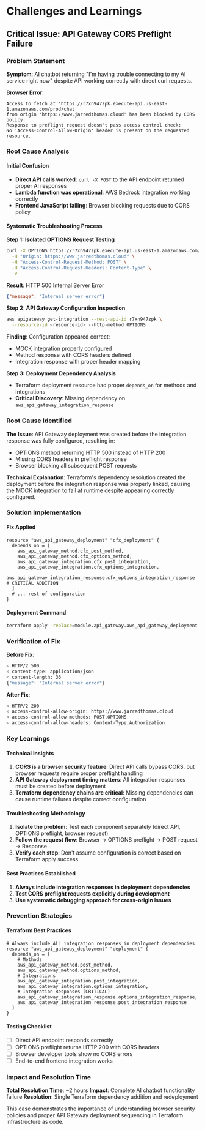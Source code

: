# Challenges and Learnings

## Critical Issue: API Gateway CORS Preflight Failure

### Problem Statement

**Symptom**: AI chatbot returning "I'm having trouble connecting to my AI service right now" despite API working correctly with direct curl requests.

**Browser Error**: 
```
Access to fetch at 'https://r7xn947zpk.execute-api.us-east-1.amazonaws.com/prod/chat' 
from origin 'https://www.jarredthomas.cloud' has been blocked by CORS policy: 
Response to preflight request doesn't pass access control check: 
No 'Access-Control-Allow-Origin' header is present on the requested resource.
```

### Root Cause Analysis

#### Initial Confusion
- **Direct API calls worked**: `curl -X POST` to the API endpoint returned proper AI responses
- **Lambda function was operational**: AWS Bedrock integration working correctly
- **Frontend JavaScript failing**: Browser blocking requests due to CORS policy

#### Systematic Troubleshooting Process

**Step 1: Isolated OPTIONS Request Testing**
```bash
curl -X OPTIONS https://r7xn947zpk.execute-api.us-east-1.amazonaws.com/prod/chat \
  -H "Origin: https://www.jarredthomas.cloud" \
  -H "Access-Control-Request-Method: POST" \
  -H "Access-Control-Request-Headers: Content-Type" \
  -v
```

**Result**: HTTP 500 Internal Server Error
```json
{"message": "Internal server error"}
```

**Step 2: API Gateway Configuration Inspection**
```bash
aws apigateway get-integration --rest-api-id r7xn947zpk \
  --resource-id <resource-id> --http-method OPTIONS
```

**Finding**: Configuration appeared correct:
- MOCK integration properly configured
- Method response with CORS headers defined
- Integration response with proper header mapping

**Step 3: Deployment Dependency Analysis**
- Terraform deployment resource had proper `depends_on` for methods and integrations
- **Critical Discovery**: Missing dependency on `aws_api_gateway_integration_response`

### Root Cause Identified

**The Issue**: API Gateway deployment was created before the integration response was fully configured, resulting in:
- OPTIONS method returning HTTP 500 instead of HTTP 200
- Missing CORS headers in preflight response
- Browser blocking all subsequent POST requests

**Technical Explanation**: 
Terraform's dependency resolution created the deployment before the integration response was properly linked, causing the MOCK integration to fail at runtime despite appearing correctly configured.

### Solution Implementation

#### Fix Applied
```hcl
resource "aws_api_gateway_deployment" "cfx_deployment" {
  depends_on = [
    aws_api_gateway_method.cfx_post_method,
    aws_api_gateway_method.cfx_options_method,
    aws_api_gateway_integration.cfx_post_integration,
    aws_api_gateway_integration.cfx_options_integration,
    aws_api_gateway_integration_response.cfx_options_integration_response  # CRITICAL ADDITION
  ]
  # ... rest of configuration
}
```

#### Deployment Command
```bash
terraform apply -replace=module.api_gateway.aws_api_gateway_deployment.cfx_deployment -auto-approve
```

### Verification of Fix

**Before Fix**:
```bash
< HTTP/2 500 
< content-type: application/json
< content-length: 36
{"message": "Internal server error"}
```

**After Fix**:
```bash
< HTTP/2 200 
< access-control-allow-origin: https://www.jarredthomas.cloud
< access-control-allow-methods: POST,OPTIONS
< access-control-allow-headers: Content-Type,Authorization
```

### Key Learnings

#### Technical Insights
1. **CORS is a browser security feature**: Direct API calls bypass CORS, but browser requests require proper preflight handling
2. **API Gateway deployment timing matters**: All integration responses must be created before deployment
3. **Terraform dependency chains are critical**: Missing dependencies can cause runtime failures despite correct configuration

#### Troubleshooting Methodology
1. **Isolate the problem**: Test each component separately (direct API, OPTIONS preflight, browser request)
2. **Follow the request flow**: Browser → OPTIONS preflight → POST request → Response
3. **Verify each step**: Don't assume configuration is correct based on Terraform apply success

#### Best Practices Established
1. **Always include integration responses in deployment dependencies**
2. **Test CORS preflight requests explicitly during development**
3. **Use systematic debugging approach for cross-origin issues**

### Prevention Strategies

#### Terraform Best Practices
```hcl
# Always include ALL integration responses in deployment dependencies
resource "aws_api_gateway_deployment" "deployment" {
  depends_on = [
    # Methods
    aws_api_gateway_method.post_method,
    aws_api_gateway_method.options_method,
    # Integrations  
    aws_api_gateway_integration.post_integration,
    aws_api_gateway_integration.options_integration,
    # Integration Responses (CRITICAL)
    aws_api_gateway_integration_response.options_integration_response,
    aws_api_gateway_integration_response.post_integration_response
  ]
}
```

#### Testing Checklist
- [ ] Direct API endpoint responds correctly
- [ ] OPTIONS preflight returns HTTP 200 with CORS headers
- [ ] Browser developer tools show no CORS errors
- [ ] End-to-end frontend integration works

### Impact and Resolution Time

**Total Resolution Time**: ~2 hours
**Impact**: Complete AI chatbot functionality failure
**Resolution**: Single Terraform dependency addition and redeployment

This case demonstrates the importance of understanding browser security policies and proper API Gateway deployment sequencing in Terraform infrastructure as code.
